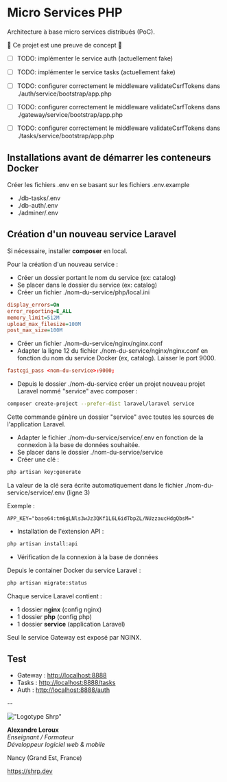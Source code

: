 # Micro Services PHP

Architecture à base micro services distribués (PoC).

🚨 Ce projet est une preuve de concept 🚨

- [ ] TODO: implémenter le service auth (actuellement fake)

- [ ] TODO: implémenter le service tasks (actuellement fake)

- [ ] TODO: configurer correctement le middleware validateCsrfTokens dans ./auth/service/bootstrap/app.php

- [ ] TODO: configurer correctement le middleware validateCsrfTokens dans ./gateway/service/bootstrap/app.php

- [ ] TODO: configurer correctement le middleware validateCsrfTokens dans ./tasks/service/bootstrap/app.php

## Installations avant de démarrer les conteneurs Docker

Créer les fichiers .env en se basant sur les fichiers .env.example

- ./db-tasks/.env
- ./db-auth/.env
- ./adminer/.env

## Création d'un nouveau service Laravel

Si nécessaire, installer __composer__ en local.

Pour la création d'un nouveau service :

- Créer un dossier portant le nom du service (ex: catalog)
- Se placer dans le dossier du service (ex: catalog)
- Créer un fichier ./nom-du-service/php/local.ini

```ini
display_errors=On
error_reporting=E_ALL
memory_limit=512M
upload_max_filesize=100M
post_max_size=100M
```

- Créer un fichier ./nom-du-service/nginx/nginx.conf
- Adapter la ligne 12 du fichier ./nom-du-service/nginx/nginx.conf en fonction du nom du service Docker (ex, catalog). Laisser le port 9000.

```conf
fastcgi_pass <nom-du-service>:9000;
```

- Depuis le dossier ./nom-du-service créer un projet nouveau projet Laravel nommé "service" avec composer :

```sh
composer create-project --prefer-dist laravel/laravel service
```

Cette commande génère un dossier "service" avec toutes les sources de l'application Laravel.

- Adapter le fichier ./nom-du-service/service/.env en fonction de la connexion à la base de données souhaitée.
- Se placer dans le dossier ./nom-du-service/service
- Créer une clé :

```sh
php artisan key:generate
```

La valeur de la clé sera écrite automatiquement dans le fichier ./nom-du-service/service/.env (ligne 3)

Exemple :

```.env
APP_KEY="base64:tm6gLNls3wJz3QKf1L6L6idTbpZL/NUzzaucHdgQbsM="
```

- Installation de l'extension API :

```sh
php artisan install:api
```

- Vérification de la connexion à la base de données

Depuis le container Docker du service Laravel :

```sh
php artisan migrate:status
```

Chaque service Laravel contient :

- 1 dossier __nginx__ (config nginx)
- 1 dossier __php__ (config php)
- 1 dossier __service__ (application Laravel)

Seul le service Gateway est exposé par NGINX.

## Test

- Gateway : <http://localhost:8888>
- Tasks : <http://localhost:8888/tasks>
- Auth : <http://localhost:8888/auth>

--

!["Logotype Shrp"](https://sherpa.one/images/sherpa-logotype.png)

__Alexandre Leroux__  
_Enseignant / Formateur_  
_Développeur logiciel web & mobile_

Nancy (Grand Est, France)

<https://shrp.dev>
